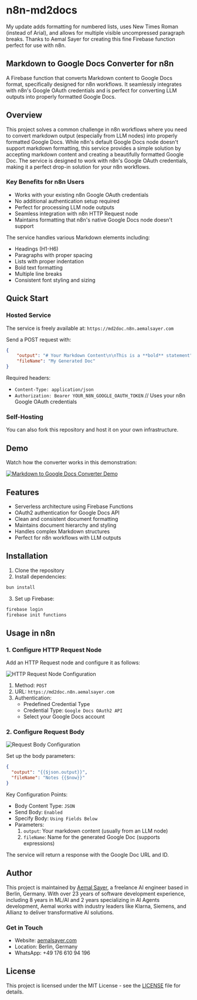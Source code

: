 # n8n-md2docs

My update adds formatting for numbered lists, uses New Times Roman (instead of Arial), and allows for multiple visible uncompressed paragraph breaks. Thanks to Aemal Sayer for creating this fine Firebase function perfect for use with n8n.

## Markdown to Google Docs Converter for n8n

A Firebase function that converts Markdown content to Google Docs format, specifically designed for n8n workflows. It seamlessly integrates with n8n's Google OAuth credentials and is perfect for converting LLM outputs into properly formatted Google Docs.

## Overview

This project solves a common challenge in n8n workflows where you need to convert markdown output (especially from LLM nodes) into properly formatted Google Docs. While n8n's default Google Docs node doesn't support markdown formatting, this service provides a simple solution by accepting markdown content and creating a beautifully formatted Google Doc. The service is designed to work with n8n's Google OAuth credentials, making it a perfect drop-in solution for your n8n workflows.

### Key Benefits for n8n Users
- Works with your existing n8n Google OAuth credentials
- No additional authentication setup required
- Perfect for processing LLM node outputs
- Seamless integration with n8n HTTP Request node
- Maintains formatting that n8n's native Google Docs node doesn't support

The service handles various Markdown elements including:
- Headings (H1-H6)
- Paragraphs with proper spacing
- Lists with proper indentation
- Bold text formatting
- Multiple line breaks
- Consistent font styling and sizing

## Quick Start

### Hosted Service
The service is freely available at: `https://md2doc.n8n.aemalsayer.com`

Send a POST request with:
```json
{
    "output": "# Your Markdown Content\n\nThis is a **bold** statement",
    "fileName": "My Generated Doc"
}
```

Required headers:
- `Content-Type: application/json`
- `Authorization: Bearer YOUR_N8N_GOOGLE_OAUTH_TOKEN` // Uses your n8n Google OAuth credentials

### Self-Hosting
You can also fork this repository and host it on your own infrastructure.

## Demo

Watch how the converter works in this demonstration:

[![Markdown to Google Docs Converter Demo](https://img.youtube.com/vi/r2HdgJiCInA/0.jpg)](https://youtu.be/r2HdgJiCInA)

## Features

- Serverless architecture using Firebase Functions
- OAuth2 authentication for Google Docs API
- Clean and consistent document formatting
- Maintains document hierarchy and styling
- Handles complex Markdown structures
- Perfect for n8n workflows with LLM outputs

## Installation

1. Clone the repository
2. Install dependencies:
```bash
bun install
```
3. Set up Firebase:
```bash
firebase login
firebase init functions
```

## Usage in n8n

### 1. Configure HTTP Request Node

Add an HTTP Request node and configure it as follows:

![HTTP Request Node Configuration](.github/assets/screen1.png)

1. Method: `POST`
2. URL: `https://md2doc.n8n.aemalsayer.com`
3. Authentication: 
   - Predefined Credential Type
   - Credential Type: `Google Docs OAuth2 API`
   - Select your Google Docs account

### 2. Configure Request Body

![Request Body Configuration](.github/assets/screen2.png)

Set up the body parameters:

```json
{
  "output": "{{$json.output}}",
  "fileName": "Notes {{$now}}"
}
```

Key Configuration Points:
- Body Content Type: `JSON`
- Send Body: `Enabled`
- Specify Body: `Using Fields Below`
- Parameters:
  1. `output`: Your markdown content (usually from an LLM node)
  2. `fileName`: Name for the generated Google Doc (supports expressions)

The service will return a response with the Google Doc URL and ID.

## Author

This project is maintained by [Aemal Sayer](https://aemalsayer.com), a freelance AI engineer based in Berlin, Germany. With over 23 years of software development experience, including 8 years in ML/AI and 2 years specializing in AI Agents development, Aemal works with industry leaders like Klarna, Siemens, and Allianz to deliver transformative AI solutions.

### Get in Touch
- Website: [aemalsayer.com](https://aemalsayer.com)
- Location: Berlin, Germany
- WhatsApp: +49 176 610 94 196

## License

This project is licensed under the MIT License - see the [LICENSE](LICENSE) file for details.
